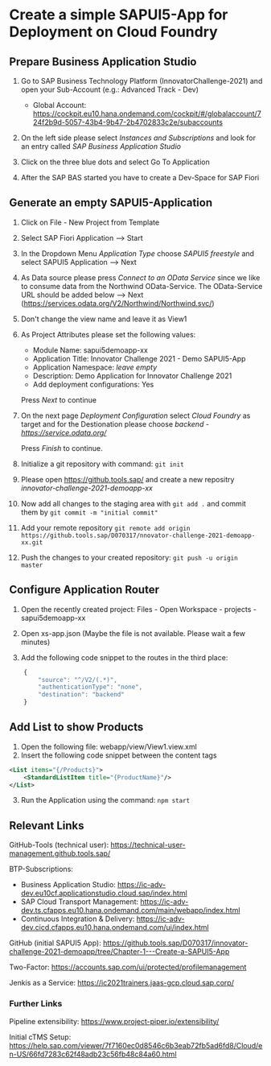 # Create a simple SAPUI5-App for Deployment on Cloud Foundry

## Prepare Business Application Studio
1. Go to SAP Business Technology Platform (InnovatorChallenge-2021) and open your Sub-Account (e.g.: Advanced Track - Dev)

    - Global Account: https://cockpit.eu10.hana.ondemand.com/cockpit/#/globalaccount/724f2b9d-5057-43b4-9b47-2b4702833c2e/subaccounts

2. On the left side please select *Instances and Subscriptions* and look for an entry called *SAP Business Application Studio*

3. Click on the three blue dots and select Go To Application

4. After the SAP BAS started you have to create a Dev-Space for SAP Fiori

## Generate an empty SAPUI5-Application

1. Click on File - New Project from Template 

2. Select SAP Fiori Application --> Start

3. In the Dropdown Menu *Application Type* choose *SAPUI5 freestyle* and select SAPUI5 Application --> Next

4. As Data source please press *Connect to an OData Service* since we like to consume data from the Northwind OData-Service. The OData-Service URL should be added below --> Next (https://services.odata.org/V2/Northwind/Northwind.svc/)

5. Don't change the view name and leave it as View1

6. As Project Attributes please set the following values:
    - Module Name: sapui5demoapp-xx
    - Application Title: Innovator Challenge 2021 - Demo SAPUI5-App
    - Application Namespace: *leave empty*
    - Description: Demo Application for Innovator Challenge 2021
    - Add deployment configurations: Yes

    Press *Next* to continue

7. On the next page *Deployment Configuration* select *Cloud Foundry* as target and for the Destionation please choose *backend - https://service.odata.org/*

    Press *Finish* to continue.

8. Initialize a git repository with command: `git init`

9. Please open https://github.tools.sap/ and create a new repositry *innovator-challenge-2021-demoapp-xx*

10. Now add all changes to the staging area with `git add .` and commit them by `git commit -m "initial commit"`

11. Add your remote repository `git remote add origin https://github.tools.sap/D070317/nnovator-challenge-2021-demoapp-xx.git`

12. Push the changes to your created repository: `git push -u origin master`

## Configure Application Router

1. Open the recently created project: Files - Open Workspace - projects - sapui5demoapp-xx

2. Open xs-app.json (Maybe the file is not available. Please wait a few minutes)

3. Add the following code snippet to the routes in the third place:

```javascript
    {
        "source": "^/V2/(.*)",
        "authenticationType": "none",
        "destination": "backend"
    }
```

## Add List to show Products

1. Open the following file: webapp/view/View1.view.xml
2. Insert the following code snippet between the content tags
```xml
<List items="{/Products}">
    <StandardListItem title="{ProductName}"/>
</List>
```

3. Run the Application using the command: `npm start`


## Relevant Links

GitHub-Tools (technical user): https://technical-user-management.github.tools.sap/

BTP-Subscriptions:
- Business Application Studio: https://ic-adv-dev.eu10cf.applicationstudio.cloud.sap/index.html
- SAP Cloud Transport Management: https://ic-adv-dev.ts.cfapps.eu10.hana.ondemand.com/main/webapp/index.html
- Continuous Integration & Delivery: https://ic-adv-dev.cicd.cfapps.eu10.hana.ondemand.com/ui/index.html

GitHub (initial SAPUI5 App): https://github.tools.sap/D070317/innovator-challenge-2021-demoapp/tree/Chapter-1---Create-a-SAPUI5-App

Two-Factor: https://accounts.sap.com/ui/protected/profilemanagement

Jenkis as a Service: https://ic2021trainers.jaas-gcp.cloud.sap.corp/

### Further Links

Pipeline extensibility: https://www.project-piper.io/extensibility/

Initial cTMS Setup: https://help.sap.com/viewer/7f7160ec0d8546c6b3eab72fb5ad6fd8/Cloud/en-US/66fd7283c62f48adb23c56fb48c84a60.html
